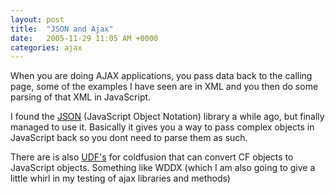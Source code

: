 ```yaml
---
layout: post
title:  "JSON and Ajax"
date:   2005-11-29 11:05 AM +0000
categories: ajax
---
```

When you are doing AJAX applications, you pass data back to the calling page, some of the examples I have seen are in XML and you then do some parsing of that XML in JavaScript.

I found the <a href="http://www.crockford.com/JSON/index.html">JSON</a> (JavaScript Object Notation) library a while ago, but finally managed to use it. Basically it gives you a way to pass complex objects in JavaScript back so you dont need to parse them as such.

There are is also <a href="http://jehiah.com/projects/cfjson/">UDF's</a> for coldfusion that can convert CF objects to JavaScript objects. Something like WDDX  (which I am also going to give a little whirl in my testing of ajax libraries and methods)